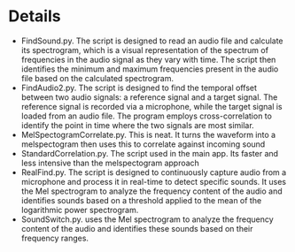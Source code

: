 # Details


- FindSound.py. The script is designed to read an audio file and calculate its spectrogram, which is a visual representation of the spectrum of frequencies in the audio signal as they vary with time. The script then identifies the minimum and maximum frequencies present in the audio file based on the calculated spectrogram.
- FindAudio2.py. The script is designed to find the temporal offset between two audio signals: a reference signal and a target signal. The reference signal is recorded via a microphone, while the target signal is loaded from an audio file. The program employs cross-correlation to identify the point in time where the two signals are most similar.
- MelSpectogramCorrelate.py. This is neat. It turns the waveform into a melspectogram then uses this to correlate against incoming sound
- StandardCorrelation.py. The script used in the main app. Its faster and less intensive than the melspectogram approach
- RealFind.py. The script is designed to continuously capture audio from a microphone and process it in real-time to detect specific sounds. It uses the Mel spectrogram to analyze the frequency content of the audio and identifies sounds based on a threshold applied to the mean of the logarithmic power spectrogram.
- SoundSwitch.py. uses the Mel spectrogram to analyze the frequency content of the audio and identifies these sounds based on their frequency ranges.

